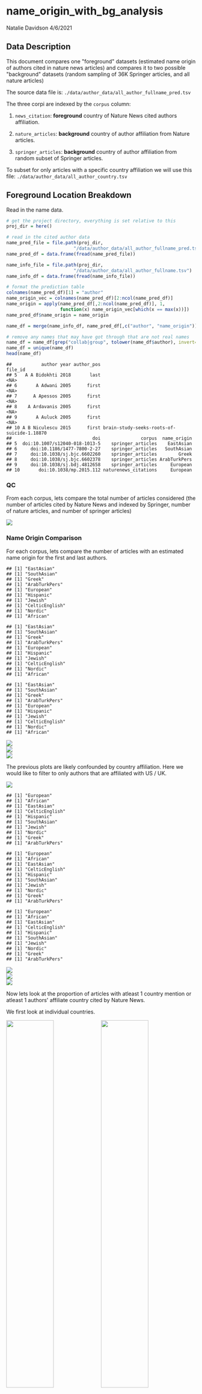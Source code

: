 name\_origin\_with\_bg\_analysis
================
Natalie Davidson
4/6/2021

## Data Description

This document compares one "foreground" datasets (estimated name origin of authors cited in nature news articles) and compares it to two possible "background" datasets (random sampling of 36K Springer articles, and all nature articles)

The source data file is: `./data/author_data/all_author_fullname_pred.tsv`

The three corpi are indexed by the `corpus` column:

1.  `news_citation`: **foreground** country of Nature News cited authors affiliation.

2.  `nature_articles`: **background** country of author affiliation from Nature articles.

3.  `springer_articles`: **background** country of author affiliation from random subset of Springer articles.

To subset for only articles with a specific country affiliation we will use this file: `./data/author_data/all_author_country.tsv`

## Foreground Location Breakdown

Read in the name data.

``` r
# get the project directory, everything is set relative to this
proj_dir = here()

# read in the cited author data
name_pred_file = file.path(proj_dir, 
                         "/data/author_data/all_author_fullname_pred.tsv")
name_pred_df = data.frame(fread(name_pred_file))

name_info_file = file.path(proj_dir, 
                         "/data/author_data/all_author_fullname.tsv")
name_info_df = data.frame(fread(name_info_file))

# format the prediction table
colnames(name_pred_df)[1] = "author"
name_origin_vec = colnames(name_pred_df)[2:ncol(name_pred_df)]
name_origin = apply(name_pred_df[,2:ncol(name_pred_df)], 1, 
                    function(x) name_origin_vec[which(x == max(x))])
name_pred_df$name_origin = name_origin

name_df = merge(name_info_df, name_pred_df[,c("author", "name_origin")])

# remove any names that may have got through that are not real names
name_df = name_df[grep("collab|group", tolower(name_df$author), invert=T), ]
name_df = unique(name_df)
head(name_df)
```

    ##           author year author_pos                                    file_id
    ## 5   A A Bidokhti 2018       last                                       <NA>
    ## 6       A Adwani 2005      first                                       <NA>
    ## 7      A Apessos 2005      first                                       <NA>
    ## 8    A Ardavanis 2005      first                                       <NA>
    ## 9       A Auluck 2005      first                                       <NA>
    ## 10 A B Niculescu 2015      first brain-study-seeks-roots-of-suicide-1.18870
    ##                              doi               corpus  name_origin
    ## 5  doi:10.1007/s12040-018-1013-5    springer_articles    EastAsian
    ## 6     doi:10.1186/1477-7800-2-27    springer_articles   SouthAsian
    ## 7     doi:10.1038/sj.bjc.6602260    springer_articles        Greek
    ## 8     doi:10.1038/sj.bjc.6602378    springer_articles ArabTurkPers
    ## 9     doi:10.1038/sj.bdj.4812658    springer_articles     European
    ## 10       doi:10.1038/mp.2015.112 naturenews_citations     European

### QC

From each corpus, lets compare the total number of articles considered (the number of articles cited by Nature News and indexed by Springer, number of nature articles, and number of springer articles)

<img src="name_origin_with_bg_analysis_files/figure-markdown_github/qc_analysis-1.png" style="display: block; margin: auto;" />

### Name Origin Comparison

For each corpus, lets compare the number of articles with an estimated name origin for the first and last authors.

    ## [1] "EastAsian"
    ## [1] "SouthAsian"
    ## [1] "Greek"
    ## [1] "ArabTurkPers"
    ## [1] "European"
    ## [1] "Hispanic"
    ## [1] "Jewish"
    ## [1] "CelticEnglish"
    ## [1] "Nordic"
    ## [1] "African"

    ## [1] "EastAsian"
    ## [1] "SouthAsian"
    ## [1] "Greek"
    ## [1] "ArabTurkPers"
    ## [1] "European"
    ## [1] "Hispanic"
    ## [1] "Jewish"
    ## [1] "CelticEnglish"
    ## [1] "Nordic"
    ## [1] "African"

    ## [1] "EastAsian"
    ## [1] "SouthAsian"
    ## [1] "Greek"
    ## [1] "ArabTurkPers"
    ## [1] "European"
    ## [1] "Hispanic"
    ## [1] "Jewish"
    ## [1] "CelticEnglish"
    ## [1] "Nordic"
    ## [1] "African"

<img src="name_origin_with_bg_analysis_files/figure-markdown_github/compare_origins_each_corpus-1.png" style="display: block; margin: auto;" /><img src="name_origin_with_bg_analysis_files/figure-markdown_github/compare_origins_each_corpus-2.png" style="display: block; margin: auto;" /><img src="name_origin_with_bg_analysis_files/figure-markdown_github/compare_origins_each_corpus-3.png" style="display: block; margin: auto;" />

The previous plots are likely confounded by country affiliation. Here we would like to filter to only authors that are affiliated with US / UK.

<img src="name_origin_with_bg_analysis_files/figure-markdown_github/qc_subset_us_analysis-1.png" style="display: block; margin: auto;" />

    ## [1] "European"
    ## [1] "African"
    ## [1] "EastAsian"
    ## [1] "CelticEnglish"
    ## [1] "Hispanic"
    ## [1] "SouthAsian"
    ## [1] "Jewish"
    ## [1] "Nordic"
    ## [1] "Greek"
    ## [1] "ArabTurkPers"

    ## [1] "European"
    ## [1] "African"
    ## [1] "EastAsian"
    ## [1] "CelticEnglish"
    ## [1] "Hispanic"
    ## [1] "SouthAsian"
    ## [1] "Jewish"
    ## [1] "Nordic"
    ## [1] "Greek"
    ## [1] "ArabTurkPers"

    ## [1] "European"
    ## [1] "African"
    ## [1] "EastAsian"
    ## [1] "CelticEnglish"
    ## [1] "Hispanic"
    ## [1] "SouthAsian"
    ## [1] "Jewish"
    ## [1] "Nordic"
    ## [1] "Greek"
    ## [1] "ArabTurkPers"

<img src="name_origin_with_bg_analysis_files/figure-markdown_github/compare_origins_each_corpus_country_subset-1.png" style="display: block; margin: auto;" /><img src="name_origin_with_bg_analysis_files/figure-markdown_github/compare_origins_each_corpus_country_subset-2.png" style="display: block; margin: auto;" /><img src="name_origin_with_bg_analysis_files/figure-markdown_github/compare_origins_each_corpus_country_subset-3.png" style="display: block; margin: auto;" />

Now lets look at the proportion of articles with atleast 1 country mention or atleast 1 authors' affiliate country cited by Nature News.

We first look at individual countries.

<img src="name_origin_with_bg_analysis_files/figure-markdown_github/four_countries_mention_or_citation-1.png" width="50%" /><img src="name_origin_with_bg_analysis_files/figure-markdown_github/four_countries_mention_or_citation-2.png" width="50%" /><img src="name_origin_with_bg_analysis_files/figure-markdown_github/four_countries_mention_or_citation-3.png" width="50%" /><img src="name_origin_with_bg_analysis_files/figure-markdown_github/four_countries_mention_or_citation-4.png" width="50%" /><img src="name_origin_with_bg_analysis_files/figure-markdown_github/four_countries_mention_or_citation-5.png" width="50%" /><img src="name_origin_with_bg_analysis_files/figure-markdown_github/four_countries_mention_or_citation-6.png" width="50%" /><img src="name_origin_with_bg_analysis_files/figure-markdown_github/four_countries_mention_or_citation-7.png" width="50%" /><img src="name_origin_with_bg_analysis_files/figure-markdown_github/four_countries_mention_or_citation-8.png" width="50%" /><img src="name_origin_with_bg_analysis_files/figure-markdown_github/four_countries_mention_or_citation-9.png" width="50%" /><img src="name_origin_with_bg_analysis_files/figure-markdown_github/four_countries_mention_or_citation-10.png" width="50%" /><img src="name_origin_with_bg_analysis_files/figure-markdown_github/four_countries_mention_or_citation-11.png" width="50%" /><img src="name_origin_with_bg_analysis_files/figure-markdown_github/four_countries_mention_or_citation-12.png" width="50%" /><img src="name_origin_with_bg_analysis_files/figure-markdown_github/four_countries_mention_or_citation-13.png" width="50%" /><img src="name_origin_with_bg_analysis_files/figure-markdown_github/four_countries_mention_or_citation-14.png" width="50%" /><img src="name_origin_with_bg_analysis_files/figure-markdown_github/four_countries_mention_or_citation-15.png" width="50%" /><img src="name_origin_with_bg_analysis_files/figure-markdown_github/four_countries_mention_or_citation-16.png" width="50%" /><img src="name_origin_with_bg_analysis_files/figure-markdown_github/four_countries_mention_or_citation-17.png" width="50%" /><img src="name_origin_with_bg_analysis_files/figure-markdown_github/four_countries_mention_or_citation-18.png" width="50%" /><img src="name_origin_with_bg_analysis_files/figure-markdown_github/four_countries_mention_or_citation-19.png" width="50%" /><img src="name_origin_with_bg_analysis_files/figure-markdown_github/four_countries_mention_or_citation-20.png" width="50%" />
